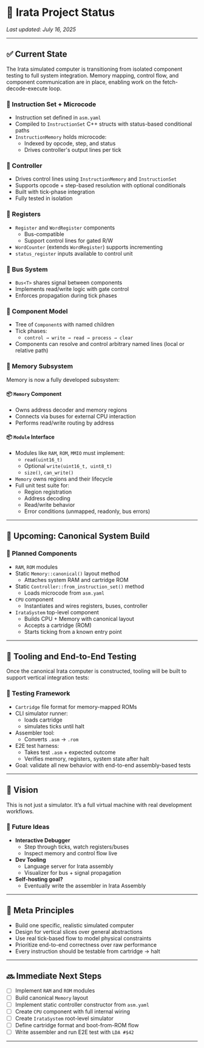 # 🧾 Irata Project Status

_Last updated: July 16, 2025_

---

## ✅ Current State

The Irata simulated computer is transitioning from isolated component testing to full system integration. Memory mapping, control flow, and component communication are in place, enabling work on the fetch-decode-execute loop.

### 🧠 Instruction Set + Microcode
- Instruction set defined in `asm.yaml`
- Compiled to `InstructionSet` C++ structs with status-based conditional paths
- `InstructionMemory` holds microcode:
  - Indexed by opcode, step, and status
  - Drives controller's output lines per tick

### 🧠 Controller
- Drives control lines using `InstructionMemory` and `InstructionSet`
- Supports opcode + step-based resolution with optional conditionals
- Built with tick-phase integration
- Fully tested in isolation

### 🧰 Registers
- `Register` and `WordRegister` components
  - Bus-compatible
  - Support control lines for gated R/W
- `WordCounter` (extends `WordRegister`) supports incrementing
- `status_register` inputs available to control unit

### 🔌 Bus System
- `Bus<T>` shares signal between components
- Implements read/write logic with gate control
- Enforces propagation during tick phases

### 🧰 Component Model
- Tree of `Component`s with named children
- Tick phases:
  - `control → write → read → process → clear`
- Components can resolve and control arbitrary named lines (local or relative path)


### 🧩 Memory Subsystem

Memory is now a fully developed subsystem:

#### 📦 `Memory` Component
- Owns address decoder and memory regions
- Connects via buses for external CPU interaction
- Performs read/write routing by address

#### 📦 `Module` Interface
- Modules like `RAM`, `ROM`, `MMIO` must implement:
  - `read(uint16_t)`
  - Optional `write(uint16_t, uint8_t)`
  - `size()`, `can_write()`
- `Memory` owns regions and their lifecycle
- Full unit test suite for:
  - Region registration
  - Address decoding
  - Read/write behavior
  - Error conditions (unmapped, readonly, bus errors)

---

## 🔨 Upcoming: Canonical System Build

### 🧠 Planned Components
- `RAM`, `ROM` modules
- Static `Memory::canonical()` layout method
  - Attaches system RAM and cartridge ROM
- Static `Controller::from_instruction_set()` method
  - Loads microcode from `asm.yaml`
- `CPU` component
  - Instantiates and wires registers, buses, controller
- `IrataSystem` top-level component
  - Builds CPU + Memory with canonical layout
  - Accepts a cartridge (ROM)
  - Starts ticking from a known entry point

---

## 🧪 Tooling and End-to-End Testing

Once the canonical Irata computer is constructed, tooling will be built to support vertical integration tests:

### 🧰 Testing Framework
- `Cartridge` file format for memory-mapped ROMs
- CLI simulator runner: 
  - loads cartridge
  - simulates ticks until halt
- Assembler tool:
  - Converts `.asm` → `.rom`
- E2E test harness:
  - Takes test `.asm` + expected outcome
  - Verifies memory, registers, system state after halt
- Goal: validate all new behavior with end-to-end assembly-based tests

---

## 🔮 Vision

This is not just a simulator. It’s a full virtual machine with real development workflows.

### 🐞 Future Ideas
- **Interactive Debugger**
  - Step through ticks, watch registers/buses
  - Inspect memory and control flow live
- **Dev Tooling**
  - Language server for Irata assembly
  - Visualizer for bus + signal propagation
- **Self-hosting goal?**
  - Eventually write the assembler in Irata Assembly

---

## 🧠 Meta Principles

- Build one specific, realistic simulated computer
- Design for vertical slices over general abstractions
- Use real tick-based flow to model physical constraints
- Prioritize end-to-end correctness over raw performance
- Every instruction should be testable from cartridge → halt

---

## 🔜 Immediate Next Steps

- [ ] Implement `RAM` and `ROM` modules
- [ ] Build canonical `Memory` layout
- [ ] Implement static controller constructor from `asm.yaml`
- [ ] Create `CPU` component with full internal wiring
- [ ] Create `IrataSystem` root-level simulator
- [ ] Define cartridge format and boot-from-ROM flow
- [ ] Write assembler and run E2E test with `LDA #$42`

---
